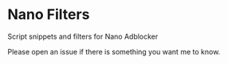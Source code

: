# Nano Filters

Script snippets and filters for Nano Adblocker

Please open an issue if there is something you want me to know. 
